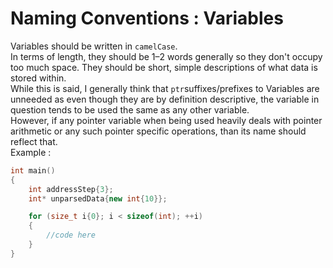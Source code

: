 # Naming Conventions : Variables

Variables should be written in `camelCase`.  
In terms of length, they should be 1–2 words generally so they don't occupy too much space. They should be short, simple descriptions of what data is stored within.  
While this is said, I generally think that `ptr`suffixes/prefixes to Variables are unneeded as even though they are by definition descriptive, the variable in question tends to be used the same as any other variable.  
However, if any pointer variable when being used heavily deals with pointer arithmetic or any such pointer specific operations, than its name should reflect that.  
Example : 
``` cpp linenums="1"
int main()
{
	int addressStep{3};
	int* unparsedData{new int{10}};

	for (size_t i{0}; i < sizeof(int); ++i)
	{
		//code here
	}
}
```

